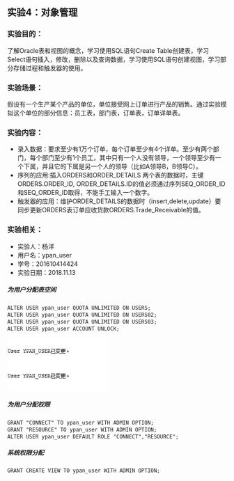 ## 实验4：对象管理
### 实验目的：
了解Oracle表和视图的概念，学习使用SQL语句Create Table创建表，学习Select语句插入，修改，删除以及查询数据，学习使用SQL语句创建视图，学习部分存储过程和触发器的使用。
### 实验场景：
假设有一个生产某个产品的单位，单位接受网上订单进行产品的销售。通过实验模拟这个单位的部分信息：员工表，部门表，订单表，订单详单表。
### 实验内容：
- 录入数据：要求至少有1万个订单，每个订单至少有4个详单。至少有两个部门，每个部门至少有1个员工，其中只有一个人没有领导，一个领导至少有一个下属，并且它的下属是另一个人的领导（比如A领导B，B领导C）。
- 序列的应用:插入ORDERS和ORDER_DETAILS 两个表的数据时，主键ORDERS.ORDER_ID, ORDER_DETAILS.ID的值必须通过序列SEQ_ORDER_ID和SEQ_ORDER_ID取得，不能手工输入一个数字。
- 触发器的应用：维护ORDER_DETAILS的数据时（insert,delete,update）要同步更新ORDERS表订单应收货款ORDERS.Trade_Receivable的值。
### 实验相关：
- 实验人：杨洋
- 用户名：ypan_user
- 学号：201610414424
- 实验日期：2018.11.13

##### 为用户分配表空间
```
ALTER USER ypan_user QUOTA UNLIMITED ON USERS;
ALTER USER ypan_user QUOTA UNLIMITED ON USERS02;
ALTER USER ypan_user QUOTA UNLIMITED ON USERS03;
ALTER USER ypan_user ACCOUNT UNLOCK;
```
![](https://github.com/YPanEI/Oracle/blob/master/test4/images/1.png)

##### 为用户分配权限
```
GRANT "CONNECT" TO ypan_user WITH ADMIN OPTION;
GRANT "RESOURCE" TO ypan_user WITH ADMIN OPTION;
ALTER USER ypan_user DEFAULT ROLE "CONNECT","RESOURCE";
```

##### 系统权限分配
```
GRANT CREATE VIEW TO ypan_user WITH ADMIN OPTION;
```


















